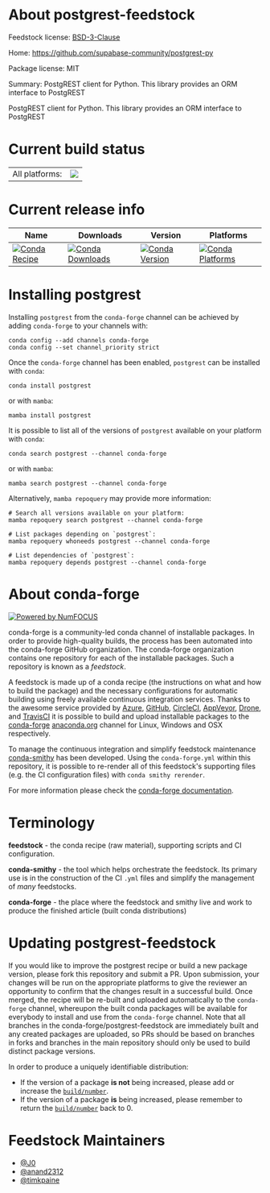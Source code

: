 About postgrest-feedstock
=========================

Feedstock license: [BSD-3-Clause](https://github.com/conda-forge/postgrest-feedstock/blob/main/LICENSE.txt)

Home: https://github.com/supabase-community/postgrest-py

Package license: MIT

Summary: PostgREST client for Python. This library provides an ORM interface to PostgREST

PostgREST client for Python. This library provides an ORM interface to PostgREST


Current build status
====================


<table><tr><td>All platforms:</td>
    <td>
      <a href="https://dev.azure.com/conda-forge/feedstock-builds/_build/latest?definitionId=18047&branchName=main">
        <img src="https://dev.azure.com/conda-forge/feedstock-builds/_apis/build/status/postgrest-feedstock?branchName=main">
      </a>
    </td>
  </tr>
</table>

Current release info
====================

| Name | Downloads | Version | Platforms |
| --- | --- | --- | --- |
| [![Conda Recipe](https://img.shields.io/badge/recipe-postgrest-green.svg)](https://anaconda.org/conda-forge/postgrest) | [![Conda Downloads](https://img.shields.io/conda/dn/conda-forge/postgrest.svg)](https://anaconda.org/conda-forge/postgrest) | [![Conda Version](https://img.shields.io/conda/vn/conda-forge/postgrest.svg)](https://anaconda.org/conda-forge/postgrest) | [![Conda Platforms](https://img.shields.io/conda/pn/conda-forge/postgrest.svg)](https://anaconda.org/conda-forge/postgrest) |

Installing postgrest
====================

Installing `postgrest` from the `conda-forge` channel can be achieved by adding `conda-forge` to your channels with:

```
conda config --add channels conda-forge
conda config --set channel_priority strict
```

Once the `conda-forge` channel has been enabled, `postgrest` can be installed with `conda`:

```
conda install postgrest
```

or with `mamba`:

```
mamba install postgrest
```

It is possible to list all of the versions of `postgrest` available on your platform with `conda`:

```
conda search postgrest --channel conda-forge
```

or with `mamba`:

```
mamba search postgrest --channel conda-forge
```

Alternatively, `mamba repoquery` may provide more information:

```
# Search all versions available on your platform:
mamba repoquery search postgrest --channel conda-forge

# List packages depending on `postgrest`:
mamba repoquery whoneeds postgrest --channel conda-forge

# List dependencies of `postgrest`:
mamba repoquery depends postgrest --channel conda-forge
```


About conda-forge
=================

[![Powered by
NumFOCUS](https://img.shields.io/badge/powered%20by-NumFOCUS-orange.svg?style=flat&colorA=E1523D&colorB=007D8A)](https://numfocus.org)

conda-forge is a community-led conda channel of installable packages.
In order to provide high-quality builds, the process has been automated into the
conda-forge GitHub organization. The conda-forge organization contains one repository
for each of the installable packages. Such a repository is known as a *feedstock*.

A feedstock is made up of a conda recipe (the instructions on what and how to build
the package) and the necessary configurations for automatic building using freely
available continuous integration services. Thanks to the awesome service provided by
[Azure](https://azure.microsoft.com/en-us/services/devops/), [GitHub](https://github.com/),
[CircleCI](https://circleci.com/), [AppVeyor](https://www.appveyor.com/),
[Drone](https://cloud.drone.io/welcome), and [TravisCI](https://travis-ci.com/)
it is possible to build and upload installable packages to the
[conda-forge](https://anaconda.org/conda-forge) [anaconda.org](https://anaconda.org/)
channel for Linux, Windows and OSX respectively.

To manage the continuous integration and simplify feedstock maintenance
[conda-smithy](https://github.com/conda-forge/conda-smithy) has been developed.
Using the ``conda-forge.yml`` within this repository, it is possible to re-render all of
this feedstock's supporting files (e.g. the CI configuration files) with ``conda smithy rerender``.

For more information please check the [conda-forge documentation](https://conda-forge.org/docs/).

Terminology
===========

**feedstock** - the conda recipe (raw material), supporting scripts and CI configuration.

**conda-smithy** - the tool which helps orchestrate the feedstock.
                   Its primary use is in the construction of the CI ``.yml`` files
                   and simplify the management of *many* feedstocks.

**conda-forge** - the place where the feedstock and smithy live and work to
                  produce the finished article (built conda distributions)


Updating postgrest-feedstock
============================

If you would like to improve the postgrest recipe or build a new
package version, please fork this repository and submit a PR. Upon submission,
your changes will be run on the appropriate platforms to give the reviewer an
opportunity to confirm that the changes result in a successful build. Once
merged, the recipe will be re-built and uploaded automatically to the
`conda-forge` channel, whereupon the built conda packages will be available for
everybody to install and use from the `conda-forge` channel.
Note that all branches in the conda-forge/postgrest-feedstock are
immediately built and any created packages are uploaded, so PRs should be based
on branches in forks and branches in the main repository should only be used to
build distinct package versions.

In order to produce a uniquely identifiable distribution:
 * If the version of a package **is not** being increased, please add or increase
   the [``build/number``](https://docs.conda.io/projects/conda-build/en/latest/resources/define-metadata.html#build-number-and-string).
 * If the version of a package **is** being increased, please remember to return
   the [``build/number``](https://docs.conda.io/projects/conda-build/en/latest/resources/define-metadata.html#build-number-and-string)
   back to 0.

Feedstock Maintainers
=====================

* [@J0](https://github.com/J0/)
* [@anand2312](https://github.com/anand2312/)
* [@timkpaine](https://github.com/timkpaine/)

